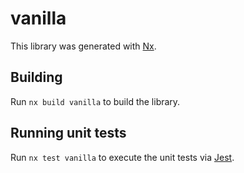 # vanilla

This library was generated with [Nx](https://nx.dev).

## Building

Run `nx build vanilla` to build the library.

## Running unit tests

Run `nx test vanilla` to execute the unit tests via [Jest](https://jestjs.io).
